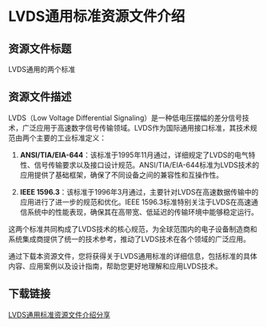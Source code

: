 # LVDS通用标准资源文件介绍

## 资源文件标题
LVDS通用的两个标准

## 资源文件描述
LVDS（Low Voltage Differential Signaling）是一种低电压摆幅的差分信号技术，广泛应用于高速数字信号传输领域。LVDS作为国际通用接口标准，其技术规范由两个主要的工业标准定义：

1. **ANSI/TIA/EIA-644**：该标准于1995年11月通过，详细规定了LVDS的电气特性、信号传输要求以及接口设计规范。ANSI/TIA/EIA-644标准为LVDS技术的应用提供了基础框架，确保了不同设备之间的兼容性和互操作性。

2. **IEEE 1596.3**：该标准于1996年3月通过，主要针对LVDS在高速数据传输中的应用进行了进一步的规范和优化。IEEE 1596.3标准特别关注于LVDS在高速通信系统中的性能表现，确保其在高带宽、低延迟的传输环境中能够稳定运行。

这两个标准共同构成了LVDS技术的核心规范，为全球范围内的电子设备制造商和系统集成商提供了统一的技术参考，推动了LVDS技术在各个领域的广泛应用。

通过下载本资源文件，您将获得关于LVDS通用标准的详细信息，包括标准的具体内容、应用案例以及设计指南，帮助您更好地理解和应用LVDS技术。

## 下载链接

[LVDS通用标准资源文件介绍分享](https://pan.quark.cn/s/3d76580f0991)